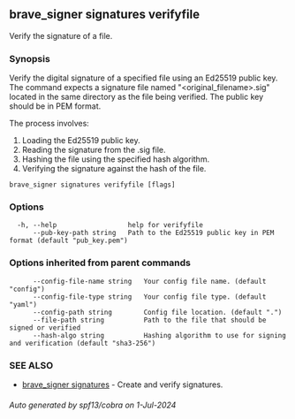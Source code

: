 ## brave_signer signatures verifyfile

Verify the signature of a file.

### Synopsis

Verify the digital signature of a specified file using an Ed25519 public key. The command expects a signature file named "<original_filename>.sig" located in the same directory as the file being verified. The public key should be in PEM format.

The process involves:
1. Loading the Ed25519 public key.
2. Reading the signature from the .sig file.
3. Hashing the file using the specified hash algorithm.
4. Verifying the signature against the hash of the file.


```
brave_signer signatures verifyfile [flags]
```

### Options

```
  -h, --help                  help for verifyfile
      --pub-key-path string   Path to the Ed25519 public key in PEM format (default "pub_key.pem")
```

### Options inherited from parent commands

```
      --config-file-name string   Your config file name. (default "config")
      --config-file-type string   Your config file type. (default "yaml")
      --config-path string        Config file location. (default ".")
      --file-path string          Path to the file that should be signed or verified
      --hash-algo string          Hashing algorithm to use for signing and verification (default "sha3-256")
```

### SEE ALSO

* [brave_signer signatures](brave_signer_signatures.md)	 - Create and verify signatures.

###### Auto generated by spf13/cobra on 1-Jul-2024
